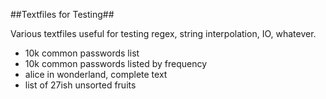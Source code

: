 ##Textfiles for Testing##

Various textfiles useful for testing regex, string interpolation, IO,
whatever.

 - 10k common passwords list
 - 10k common passwords listed by frequency
 - alice in wonderland, complete text
 - list of 27ish unsorted fruits
